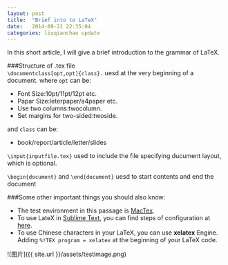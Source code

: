 ```yaml
---
layout: post
title:  "Brief into to LaTeX"
date:   2014-09-21 22:35:04
categories: liuqianchao update
---
```



In this short article, I will give a brief introduction to the grammar of LaTeX.   

###Structure of .tex file    
```\documentclass[opt,opt]{class}.``` uesd at the very beginning of a document. where `opt` can be:   

- Font Size:10pt/11pt/12pt etc.   
- Papar Size:leterpaper/a4paper etc.   
- Use two columns:twocolumn.   
- Set margins for two-sided:twoside.  
 
and `class` can be:   

- book/report/article/letter/slides   
   
```\input{inputfile.tex}``` used to include the file specifying ducument layout, which is optional.   
   
```\begin{document}``` and ```\end{document}``` uesd to start contents and end the document   
   
###Some other important things you should also know:
- The test environment in this passage is [MacTex](http://tug.org/mactex/morepackages.html).   
- To use LateX in [Sublime Text](www.sublimetext.com/), you can find steps of configuration at [here](http://economistry.com/2013/01/installing-and-using-latex-for-mac/).   
- To use Chinese characters in your LaTeX, you can use **xelatex** Engine. Adding ```%!TEX program = xelatex``` at the beginning of your LaTeX code.

![图片]({{ site.url }}/assets/testimage.png)
